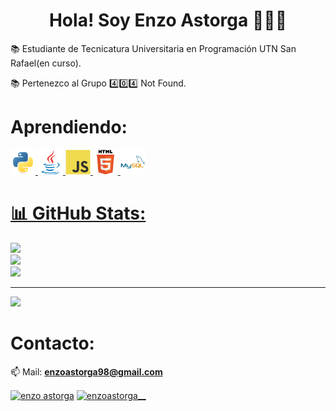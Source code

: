 <h1 align="center">Hola! Soy Enzo Astorga 👨🏻‍💻</h1>
📚 Estudiante de Tecnicatura Universitaria en Programación UTN San Rafael(en curso). 

📚 Pertenezco al Grupo 4️⃣0️⃣4️⃣ Not Found.


# Aprendiendo:
<p align="left"> <a href="https://www.w3.org/html/" target="_blank" rel="noreferrer"><img src="https://raw.githubusercontent.com/devicons/devicon/master/icons/python/python-original.svg" alt="python" width="40" height="40"/> </a> <a href="https://www.java.com" target="_blank" rel="noreferrer"> <img src="https://raw.githubusercontent.com/devicons/devicon/master/icons/java/java-original.svg" alt="java" width="40" height="40"/> </a><a href="https://developer.mozilla.org/en-US/docs/Web/JavaScript" target="_blank" rel="noreferrer"> <img src="https://raw.githubusercontent.com/devicons/devicon/master/icons/javascript/javascript-original.svg" alt="javascript" width="40" height="40"/> <img src="https://raw.githubusercontent.com/devicons/devicon/master/icons/html5/html5-original-wordmark.svg" alt="html5" width="40" height="40"/> </a> </a> <a href="https://www.mysql.com/" target="_blank" rel="noreferrer"> <img src="https://raw.githubusercontent.com/devicons/devicon/master/icons/mysql/mysql-original-wordmark.svg" alt="mysql" width="40" height="40"/> </a> <a href="https://www.python.org" target="_blank" rel="noreferrer"> </p>


# 📊 GitHub Stats:
![](https://github-readme-stats.vercel.app/api?username=EnzoAst&theme=dark&hide_border=false&include_all_commits=false&count_private=false)<br/>
![](https://github-readme-streak-stats.herokuapp.com/?user=EnzoAst&theme=dark&hide_border=false)<br/>
![](https://github-readme-stats.vercel.app/api/top-langs/?username=EnzoAst&theme=dark&hide_border=false&include_all_commits=false&count_private=false&layout=compact)

---
[![](https://visitcount.itsvg.in/api?id=EnzoAst&icon=0&color=0)](https://visitcount.itsvg.in)


# Contacto:
📫 Mail: **enzoastorga98@gmail.com**
<p align="left">
<a href="https://fb.com/enzo astorga" target="blank"><img align="center" src="https://raw.githubusercontent.com/rahuldkjain/github-profile-readme-generator/master/src/images/icons/Social/facebook.svg" alt="enzo astorga" height="30" width="40" /></a>
<a href="https://instagram.com/enzoastorga__" target="blank"><img align="center" src="https://raw.githubusercontent.com/rahuldkjain/github-profile-readme-generator/master/src/images/icons/Social/instagram.svg" alt="enzoastorga__" height="30" width="40" /></a>
</p>

<!-- Proudly created with GPRM ( https://gprm.itsvg.in ) -->
